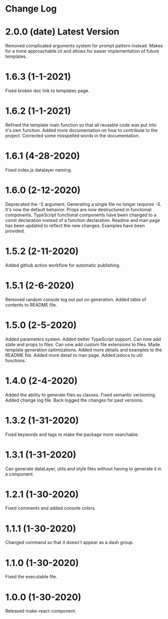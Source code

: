 # Change Log

# 2.0.0 (date) Latest Version
Removed complicated arguments system for prompt pattern instead. Makes for a more approachable cli and allows for easier implementation of future templates.

# 1.6.3 (1-1-2021)
Fixed broken doc link to templates page.

# 1.6.2 (1-1-2021)
Refined the template main function so that all reusable code was put into it's own function.
Added more documentation on how to contribute to the project.
Corrected some misspelled words in the documentation.

# 1.6.1 (4-28-2020)
Fixed index.js datalayer naming.

# 1.6.0 (2-12-2020)
Deprecated the -S argument. Generating a single file no longer requires -S. It's now the default behavior.
Props are now destructured in functional components.
TypeScript functional components have been changed to a const declaration instead of a function declaration.
Readme and man page has been updated to reflect the new changes.
Examples have been provided.

# 1.5.2 (2-11-2020)
Added github action workflow for automatic publishing.

# 1.5.1 (2-6-2020)
Removed random console log out put on generation.
Added table of contents to README file.

# 1.5.0 (2-5-2020)
Added parameters system.
Added better TypeScript support.
Can now add state and props to files.
Can now add custom file extensions to files.
Made template generation optimizations.
Added more details and examples to the README file.
Added more detail to man page.
Added jsdocs to util functions.

# 1.4.0 (2-4-2020)
Added the ability to generate files as classes.
Fixed semantic versioning.
Added change log file.
Back logged the changes for past versions.

# 1.3.2 (1-31-2020)
Fixed keywords and tags to make the package more searchable.

# 1.3.1 (1-31-2020)
Can generate dataLayer, utils and style files without having to generate it in a component.

# 1.2.1 (1-30-2020)
Fixed comments and added console colors.

# 1.1.1 (1-30-2020)
Changed command so that it doesn't appear as a dash group.

# 1.1.0 (1-30-2020)
Fixed the executable file.

# 1.0.0 (1-30-2020)
Released make-react-component.
